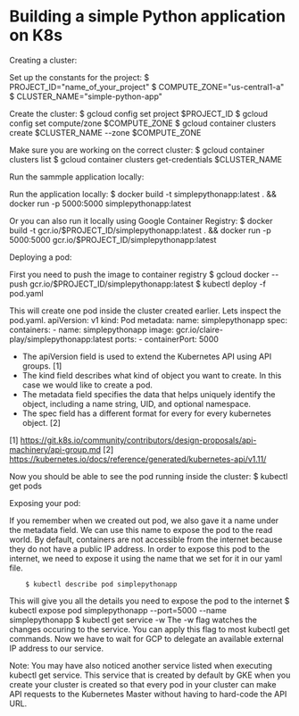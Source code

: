Building a simple Python application on K8s
===========================

Creating a cluster:

Set up the constants for the project:
	$ PROJECT_ID="name_of_your_project"
	$ COMPUTE_ZONE="us-central1-a"
	$ CLUSTER_NAME="simple-python-app"

Create the cluster:
	$ gcloud config set project $PROJECT_ID
	$ gcloud config set compute/zone $COMPUTE_ZONE
	$ gcloud container clusters create $CLUSTER_NAME --zone $COMPUTE_ZONE

Make sure you are working on the correct cluster:
	$ gcloud container clusters list
	$ gcloud container clusters get-credentials $CLUSTER_NAME

Run the sammple application locally:

Run the application locally:
        $ docker build -t simplepythonapp:latest . && docker run -p 5000:5000
        simplepythonapp:latest 

Or you can also run it locally using Google Container Registry:
        $ docker build -t gcr.io/$PROJECT_ID/simplepythonapp:latest . && docker run -p 5000:5000 gcr.io/$PROJECT_ID/simplepythonapp:latest


Deploying a pod:

First you need to push the image to container registry
        $ gcloud docker -- push gcr.io/$PROJECT_ID/simplepythonapp:latest
        $ kubectl deploy -f pod.yaml

This will create one pod inside the cluster created earlier. Lets inspect the
pod.yaml.
        apiVersion: v1
        kind: Pod
        metadata:
          name: simplepythonapp
          spec:
            containers:
              - name: simplepythonapp
                image: gcr.io/claire-play/simplepythonapp:latest
                ports:
                - containerPort: 5000

- The apiVersion field is used to extend the Kubernetes API using API groups. [1] 
- The kind field describes what kind of object you want to create. In this case we
would like to create a pod. 
- The metadata field specifies the data that helps uniquely identify the object, including a name string, UID, and optional namespace.
- The spec field has a different format for every for every kubernetes object. [2]

[1]
https://git.k8s.io/community/contributors/design-proposals/api-machinery/api-group.md
[2] https://kubernetes.io/docs/reference/generated/kubernetes-api/v1.11/


Now you should be able to see the pod running inside the cluster:
        $ kubectl get pods

Exposing your pod:

If you remember when we created out pod, we also gave it a name under the
metadata field. We can use this name to expose the pod to the read world. By
default, containers are not accessible from the internet because they do not
have a public IP address. In order to expose this pod to the internet, we need
to expose it using the name that we set for it in our yaml file.

        $ kubectl describe pod simplepythonapp
This will give you all the details you need to expose the pod to the internet
        $ kubectl expose pod simplepythonapp --port=5000 --name simplepythonapp
        $ kubectl get service -w
The -w flag watches the changes occuring to the service. You can apply this flag
to most kubectl get commands. Now we have to wait for GCP to delegate an
available external IP address to our service.

Note: You may have also noticed another service listed when executing kubectl
get service. This service that is created by default by GKE when you create your
cluster is created so that every pod in your cluster can make API requests to
the Kubernetes Master without having to hard-code the API URL.





